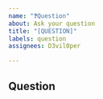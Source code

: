 ```yaml
---
name: "❓Question"
about: Ask your question
title: "[QUESTION]"
labels: question
assignees: D3vil0per

---
```


## Question
